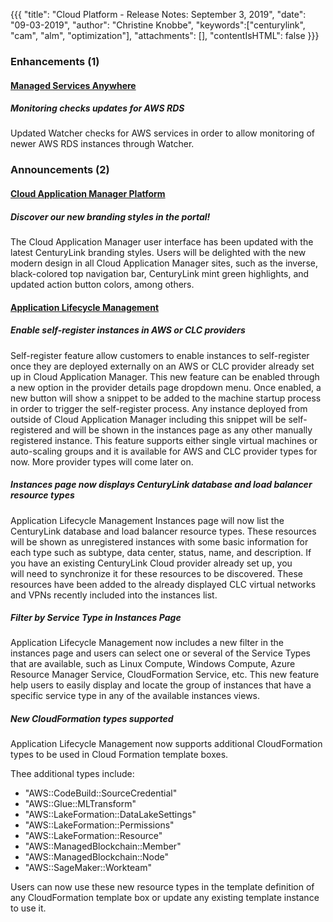 {{{
"title": "Cloud Platform - Release Notes: September 3, 2019",
"date": "09-03-2019",
"author": "Christine Knobbe",
"keywords":["centurylink", "cam", "alm", "optimization"],
"attachments": [],
"contentIsHTML": false
}}}

### Enhancements (1)

#### [Managed Services Anywhere](https://www.ctl.io/managed-services-anywhere/)

##### Monitoring checks updates for AWS RDS

Updated Watcher checks for AWS services in order to allow monitoring of newer AWS RDS instances through Watcher.

### Announcements (2)

#### [Cloud Application Manager Platform](https://www.ctl.io/cloud-application-manager/)

##### Discover our new branding styles in the portal!

The Cloud Application Manager user interface has been updated with the latest CenturyLink branding styles. Users will be delighted with the new modern design in all Cloud Application Manager sites, such as the inverse, black-colored top navigation bar, CenturyLink mint green highlights, and updated action button colors, among others.

#### [Application Lifecycle Management](https://www.ctl.io/cloud-application-manager/application-lifecycle-management/)

##### Enable self-register instances in AWS or CLC providers

Self-register feature allow customers to enable instances to self-register once they are deployed externally on an AWS or CLC provider already set up in Cloud Application Manager. This new feature can be enabled through a new option in the provider details page dropdown menu. Once enabled, a new button will show a snippet to be added to the machine startup process in order to trigger the self-register process. Any instance deployed from outside of Cloud Application Manager including this snippet will be self-registered and will be shown in the instances page as any other manually registered instance. This feature supports either single virtual machines or auto-scaling groups and it is available for AWS and CLC provider types for now. More provider types will come later on.

##### Instances page now displays CenturyLink database and load balancer resource types

Application Lifecycle Management Instances page will now list the CenturyLink database and load balancer resource types. These resources will be shown as unregistered instances with some basic information for each type such as subtype, data center, status, name, and description. If you have an existing CenturyLink Cloud provider already set up, you will need to synchronize it for these resources to be discovered. These resources have been added to the already displayed CLC virtual networks and VPNs recently included into the instances list.

##### Filter by Service Type in Instances Page

Application Lifecycle Management now includes a new filter in the instances page and users can select one or several of the Service Types that are available, such as Linux Compute, Windows Compute, Azure Resource Manager Service, CloudFormation Service, etc. This new feature help users to easily display and locate the group of instances that have a specific service type in any of the available instances views.

##### New CloudFormation types supported

Application Lifecycle Management now supports additional CloudFormation types to be used in Cloud Formation template boxes. 

Thee additional types include: 
*	"AWS::CodeBuild::SourceCredential"
*	"AWS::Glue::MLTransform"
*	"AWS::LakeFormation::DataLakeSettings"
*	"AWS::LakeFormation::Permissions"
*	"AWS::LakeFormation::Resource"
*	"AWS::ManagedBlockchain::Member"
*	"AWS::ManagedBlockchain::Node"
*	"AWS::SageMaker::Workteam"

Users can now use these new resource types in the template definition of any CloudFormation template box or update any existing template instance to use it.